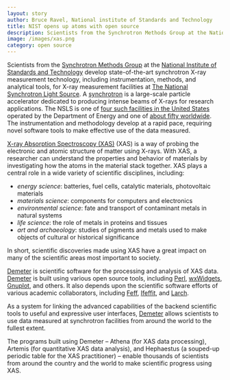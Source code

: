 ```yaml
---
layout: story
author: Bruce Ravel, National institute of Standards and Technology
title: NIST opens up atoms with open source
description: Scientists from the Synchrotron Methods Group at the National Institute of Standards and Technology develop state-of-the-art synchrotron X-ray measurement technology, including instrumentation, methods, and analytical tools, for X-ray measurement facilities at The National Synchrotron Light Source.
image: /images/xas.png
category: open source
---
```


Scientists from the
[Synchrotron Methods Group](http://www.nist.gov/mml/mmsd/synchrotron_methods/index.cfm)
at the
[National Institute of Standards and Technology](http://www.nist.gov)
develop state-of-the-art synchrotron X-ray measurement technology,
including instrumentation, methods, and analytical tools, for X-ray
measurement facilities at
[The National Synchrotron Light Source](http://www.bnl.gov/ps).  A
[synchrotron](http://en.wikipedia.org/wiki/Synchrotron) is a
large-scale particle accelerator dedicated to producing intense beams
of X-rays for research applications.  The NSLS is one of
[four such facilities in the United States](http://science.energy.gov/user-facilities/basic-energy-sciences/)
operated by the Department of Energy and one of
[about fifty worldwide](http://www.lightsources.org/light-source-facility-information).
The instrumentation and methodology develop at a rapid pace, requiring
novel software tools to make effective use of the data measured.

[X-ray Absorption Spectroscopy (XAS)](http://en.wikipedia.org/wiki/EXAFS)
(XAS) is a way of probing the electronic and atomic structure of
matter using X-rays.  With XAS, a researcher can understand the
properties and behavior of materials by investigating how the atoms in
the material stack together.  XAS plays a central role in a wide
variety of scientific disciplines, including:

 * _energy science_: batteries, fuel cells, catalytic materials,
   photovoltaic materials
 * _materials science_: components for computers and electronics
 * _environmental science_: fate and transport of contaminant
   metals in natural systems
 * _life science_: the role of metals in proteins and tissues
 * _art and archaeology_: studies of pigments and metals used to make
   objects of cultural or historical significance

In short, scientific discoveries made using XAS have a great impact on
many of the scientific areas most important to society.

[Demeter](https://github.com/bruceravel/demeter) is scientific
software for the processing and analysis of XAS data.
[Demeter](https://github.com/bruceravel/demeter) is built using
various open source tools, including [Perl](http://www.perl.org),
[wxWidgets](http://www.wxwidgets.org/),
[Gnuplot](http://www.gnuplot.info), and others.  It also depends upon
the scientific software efforts of various academic collaborators,
including [Feff](http://www.feffproject.org/),
[Ifeffit](https://github.com/newville/ifeffit), and
[Larch](https://github.com/xraypy/xraylarch).

As a system for linking the advanced capabilities of the backend
scientific tools to useful and expressive user interfaces,
[Demeter](https://github.com/bruceravel/demeter) allows scientists to
use data measured at synchrotron facilities from around the world to
the fullest extent.

The programs built using Demeter &ndash; Athena (for XAS data processing),
Artemis (for quantitative XAS data analysis), and Hephaestus (a
souped-up periodic table for the XAS practitioner) &ndash; enable thousands
of scientists from around the country and the world to make scientific
progress using XAS.
